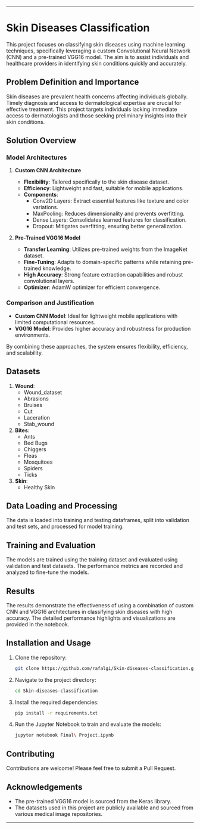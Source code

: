 
---

# Skin Diseases Classification

This project focuses on classifying skin diseases using machine learning techniques, specifically leveraging a custom Convolutional Neural Network (CNN) and a pre-trained VGG16 model. The aim is to assist individuals and healthcare providers in identifying skin conditions quickly and accurately.

## Problem Definition and Importance

Skin diseases are prevalent health concerns affecting individuals globally. Timely diagnosis and access to dermatological expertise are crucial for effective treatment. This project targets individuals lacking immediate access to dermatologists and those seeking preliminary insights into their skin conditions.

## Solution Overview

### Model Architectures

1. **Custom CNN Architecture**
    - **Flexibility**: Tailored specifically to the skin disease dataset.
    - **Efficiency**: Lightweight and fast, suitable for mobile applications.
    - **Components**:
        - Conv2D Layers: Extract essential features like texture and color variations.
        - MaxPooling: Reduces dimensionality and prevents overfitting.
        - Dense Layers: Consolidates learned features for classification.
        - Dropout: Mitigates overfitting, ensuring better generalization.

2. **Pre-Trained VGG16 Model**
    - **Transfer Learning**: Utilizes pre-trained weights from the ImageNet dataset.
    - **Fine-Tuning**: Adapts to domain-specific patterns while retaining pre-trained knowledge.
    - **High Accuracy**: Strong feature extraction capabilities and robust convolutional layers.
    - **Optimizer**: AdamW optimizer for efficient convergence.

### Comparison and Justification

- **Custom CNN Model**: Ideal for lightweight mobile applications with limited computational resources.
- **VGG16 Model**: Provides higher accuracy and robustness for production environments.

By combining these approaches, the system ensures flexibility, efficiency, and scalability.

## Datasets

1. **Wound**:
    - Wound_dataset
    - Abrasions
    - Bruises
    - Cut
    - Laceration
    - Stab_wound
2. **Bites**:
    - Ants
    - Bed Bugs
    - Chiggers
    - Fleas
    - Mosquitoes
    - Spiders
    - Ticks
3. **Skin**:
    - Healthy Skin

## Data Loading and Processing

The data is loaded into training and testing dataframes, split into validation and test sets, and processed for model training.

## Training and Evaluation

The models are trained using the training dataset and evaluated using validation and test datasets. The performance metrics are recorded and analyzed to fine-tune the models.

## Results

The results demonstrate the effectiveness of using a combination of custom CNN and VGG16 architectures in classifying skin diseases with high accuracy. The detailed performance highlights and visualizations are provided in the notebook.

## Installation and Usage

1. Clone the repository:
    ```bash
    git clone https://github.com/rafalgi/Skin-diseases-classification.git
    ```
2. Navigate to the project directory:
    ```bash
    cd Skin-diseases-classification
    ```
3. Install the required dependencies:
    ```bash
    pip install -r requirements.txt
    ```
4. Run the Jupyter Notebook to train and evaluate the models:
    ```bash
    jupyter notebook Final\ Project.ipynb
    ```

## Contributing

Contributions are welcome! Please feel free to submit a Pull Request.


## Acknowledgements

- The pre-trained VGG16 model is sourced from the Keras library.
- The datasets used in this project are publicly available and sourced from various medical image repositories.

---

